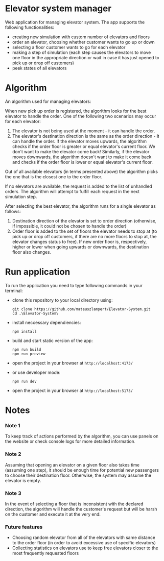 # Elevator system manager

Web application for managing elevator system. The app supports the following functionalities:

- creating new simulation with custom number of elevators and floors
- order an elevator, choosing whether customer wants to go up or down
- selecting a floor customer wants to go for each elevator
- making a step of simulation (each step causes the elevators to move one floor in the appropriate direction or wait in case it has just opened to pick up or drop off customers)
- peek states of all elevators

# Algorithm

An algorithm used for managing elevators:

When new pick up order is registered, the algorithm looks for the best elevator to handle the order. One of the following two scenarios may occur for each elevator:

1. The elevator is not being used at the moment - it can handle the order.
2. The elevator's destination direction is the same as the order direction - it can handle the order. If the elevator moves upwards, the algorithm checks if the order floor is greater or equal elevator's current floor. We don't want to make the elevator come back! Similarly, if the elevator moves downwards, the algorithm doesn't want to make it come back and checks if the order floor is lower or equal elevator's current floor.

Out of all available elevators (in terms presented above) the algorithm picks the one that is the closest one to the order floor.

If no elevators are available, the request is added to the list of unhandled orders. The algorithm will attempt to fulfill each request in the next simulation step.

After selecting the best elevator, the algorithm runs for a single elevator as follows:

1. Destination direction of the elevator is set to order direction (otherwise, if impossible, it could not be chosen to handle the order)
2. Order floor is added to the set of floors the elevator needs to stop at (to pick up or drop off customers, if there are no more floors to stop at, the elevator changes status to free). If new order floor is, respectively, higher or lower when going upwards or downwards, the destination floor also changes.

# Run application

To run the application you need to type following commands in your terminal:

- clone this repository to your local directory using:

    ```
    git clone https://github.com/mateuszlampert/Elevator-System.git
    cd .\Elevator-System\
    ```

- install neccessary dependiencies:

    ```
    npm install
    ```

- build and start static version of the app:

    ```
    npm run build
    npm run preview
    ```

- open the project in your browser at ```http://localhost:4173/```

- or use developer mode:

  ```
  npm run dev
  ```

- open the project in your browser at ```http://localhost:5173/```


# Notes

### Note 1
To keep track of actions performed by the algorithm, you can use panels on the website or check console logs for more detailed information.

### Note 2
Assuming that opening an elevator on a given floor also takes time (assuming one step), it should be enough time for potential new passengers to choose their destination floor. Otherwise, the system may assume the elevator is empty. 

### Note 3
In the event of selecting a floor that is inconsistent with the declared  direction, the algorithm will handle the customer's request but will be harsh on the customer and execute it at the very end.


### Future features
- Choosing random elevator from all of the elevators with same distance to the order floor (in order to avoid excessive use of specific elevators)
- Collecting statistics on elevators use to keep free elevators closer to the most frequently requested floors
